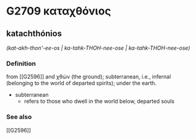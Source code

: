 # G2709 καταχθόνιος

## katachthónios

_(kat-akh-thon'-ee-os | ka-tahk-THOH-nee-ose | ka-tahk-THOH-nee-ose)_

### Definition

from [[G2596]] and χθών (the ground); subterranean, i.e., infernal (belonging to the world of departed spirits); under the earth.

- subterranean
  - refers to those who dwell in the world below, departed souls

### See also

[[G2596]]

